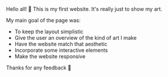 Hello all! 👋
This is my first website. It's really just to show my art.


My main goal of the page was:
- To keep the layout simplistic
- Give the user an overview of the kind of art I make
- Have the website match that aesthetic
- Incorporate some interactive elements
- Make the website responsive



Thanks for any feedback 🌸
